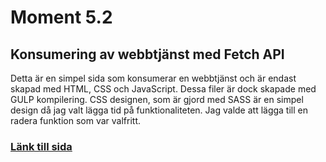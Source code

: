 # Moment 5.2
## Konsumering av webbtjänst med Fetch API

Detta är en simpel sida som konsumerar en webbtjänst och är endast skapad med HTML, CSS och JavaScript. Dessa filer är dock skapade med GULP kompilering. 
CSS designen, som är gjord med SASS är en simpel design då jag valt lägga tid på funktionaliteten. 
Jag valde att lägga till en radera funktion som var valfritt. 

### [Länk till sida](http://studenter.miun.se/~empa1600/writeable/webbutveckling3/moment5.2/?courseid=sdads&coursename=sadsad&progression=asdad&courseplan=asdasd)
